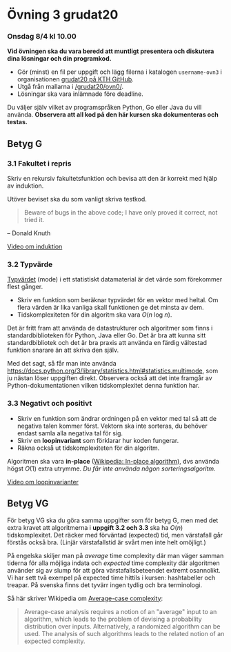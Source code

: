 # Övning 3 grudat20
### Onsdag 8/4 kl 10.00

**Vid övningen ska du vara beredd att muntligt presentera och diskutera dina lösningar och din programkod.**

- Gör (minst) en fil per uppgift och lägg filerna i katalogen <code>username-ovn3</code> i organisationen [grudat20 på KTH GitHub](https://gits-15.sys.kth.se/grudat20).
- Utgå från mallarna i [/grudat20/ovn0/](https://github.com/yourbasic/grudat20/tree/master/ovn0).
- Lösningar ska vara inlämnade före deadline.

Du väljer själv vilket av programspråken Python, Go eller Java du vill använda.
**Observera att all kod på den här kursen ska dokumenteras och testas.**

## Betyg G

### 3.1 Fakultet i repris

Skriv en rekursiv fakultetsfunktion och bevisa att den är korrekt med hjälp av induktion.

Utöver beviset ska du som vanligt skriva testkod.

> Beware of bugs in the above code; I have only proved it correct, not tried it.

&ndash; Donald Knuth

[Video om induktion](https://www.youtube.com/watch?v=x8dmvJIF-MI)

### 3.2 Typvärde

[Typvärdet](https://sv.wikipedia.org/wiki/Typv%C3%A4rde) (mode)
i ett statistiskt datamaterial är det värde som förekommer flest gånger.

- Skriv en funktion som beräknar typvärdet för en vektor med heltal.
  Om flera värden är lika vanliga skall funktionen ge det minsta av dem.
- Tidskomplexiteten för din algoritm ska vara *O*(*n*&nbsp;log&nbsp;*n*).

Det är fritt fram att använda de datastrukturer och algoritmer
som finns i standardbiblioteken för Python, Java eller Go.
Det är bra att kunna sitt standardbibliotek och det är bra praxis att använda en färdig vältestad funktion
snarare än att skriva den själv.

Med det sagt, så får man inte använda https://docs.python.org/3/library/statistics.html#statistics.multimode,
som ju nästan löser uppgiften direkt.
Observera också att det inte framgår av Python-dokumentationen vilken tidskomplexitet denna funktion har.

### 3.3 Negativt och positivt

- Skriv en funktion som ändrar ordningen på en vektor med tal så att de negativa talen kommer först.
  Vektorn ska inte sorteras, du behöver endast samla alla negativa tal för sig.
- Skriv en **loopinvariant** som förklarar hur koden fungerar.
- Räkna också ut tidskomplexiteten för din algoritm.

Algoritmen ska vara **in-place** ([Wikipedia: In-place algorithm](https://en.wikipedia.org/wiki/In-place_algorithm)),
dvs använda högst *O*(1) extra utrymme. *Du får inte använda någon sorteringsalgoritm.*

[Video om loopinvarianter](https://www.youtube.com/watch?v=vVdDyI1PIUU)

## Betyg VG

För betyg VG ska du göra samma uppgifter som för betyg G,
men med det extra kravet att algoritmerna i **uppgift 3.2 och 3.3** ska ha *O*(*n*) tidskomplexitet.
Det räcker med förväntad (expected) tid, men värstafall går förstås också bra. (Linjär värstafallstid är svårt men inte helt omöjligt.)

På engelska skiljer man på _average_ time complexity där man väger samman tiderna för alla möjliga indata och _expected_ time complexity där algoritmen använder sig av slump för att göra värstafallsbeteendet extremt osannolikt. Vi har sett två exempel på expected time hittils i kursen: hashtabeller och treapar. På svenska finns det tyvärr ingen tydlig och bra terminologi.

Så här skriver Wikipedia om [Average-case complexity](https://en.wikipedia.org/wiki/Average-case_complexity):

> Average-case analysis requires a notion of an "average" input to an algorithm,
> which leads to the problem of devising a probability distribution over inputs.
> Alternatively, a randomized algorithm can be used.
> The analysis of such algorithms leads to the related notion of an expected complexity.

